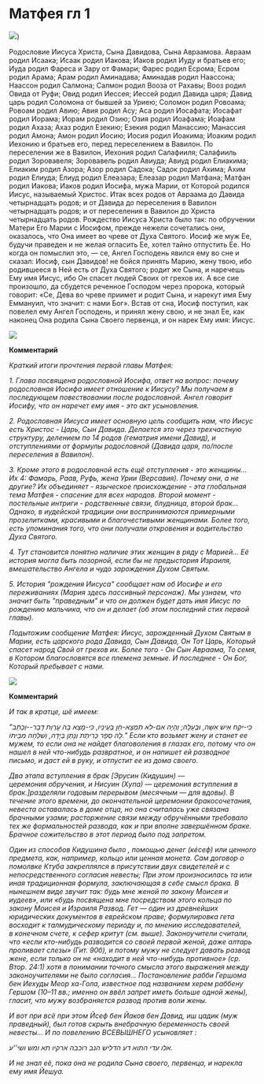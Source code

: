 

# Матфея гл 1

![](https://www.google.com/url?sa=i&url=https%3A%2F%2Fwww.3angels.ru%2Fmedia%2Fvideo%2F26%2F1190&psig=AOvVaw2pZutyrQUzINMQegG2B_EP&ust=1669800821158000&source=images&cd=vfe&ved=0CBAQjRxqFwoTCNjWkPiK0_sCFQAAAAAdAAAAABAL))

Родословие Иисуса Христа, Сына Давидова, Сына Авраамова. Авраам родил Исаака; Исаак родил Иакова; Иаков родил Иуду и братьев его; Иуда родил Фареса и Зару от Фамари; Фарес родил Есрома; Есром родил Арама; Арам родил Аминадава; Аминадав родил Наассона; Наассон родил Салмона; Салмон родил Вооза от Рахавы; Вооз родил Овида от Руфи; Овид родил Иессея; Иессей родил Давида царя; Давид царь родил Соломона от бывшей за Уриею; Соломон родил Ровоама; Ровоам родил Авию; Авия родил Асу; Аса родил Иосафата; Иосафат родил Иорама; Иорам родил Озию; Озия родил Иоафама; Иоафам родил Ахаза; Ахаз родил Езекию; Езекия родил Манассию; Манассия родил Амона; Амон родил Иосию; Иосия родил Иоакима; Иоаким родил Иехонию и братьев его, перед переселением в Вавилон. По переселении же в Вавилон, Иехония родил Салафииля; Салафииль родил Зоровавеля; Зоровавель родил Авиуда; Авиуд родил Елиакима; Елиаким родил Азора; Азор родил Садока; Садок родил Ахима; Ахим родил Елиуда; Елиуд родил Елеазара; Елеазар родил Матфана; Матфан родил Иакова; Иаков родил Иосифа, мужа Марии, от Которой родился Иисус, называемый Христос. Итак всех родов от Авраама до Давида четырнадцать родов; и от Давида до переселения в Вавилон четырнадцать родов; и от переселения в Вавилон до Христа четырнадцать родов. Рождество Иисуса Христа было так: по обручении Матери Его Марии с Иосифом, прежде нежели сочетались они, оказалось, что Она имеет во чреве от Духа Святого. Иосиф же муж Ее, будучи праведен и не желая огласить Ее, хотел тайно отпустить Ее. Но когда он помыслил это, — се, Ангел Господень явился ему во сне и сказал: Иосиф, сын Давидов! не бойся принять Марию, жену твою, ибо родившееся в Ней есть от Духа Святого; родит же Сына, и наречешь Ему имя Иисус, ибо Он спасет людей Своих от грехов их. А все сие произошло, да сбудется реченное Господом через пророка, который говорит: «Се, Дева во чреве приимет и родит Сына, и нарекут имя Ему Еммануил,  что значит: с нами Бог». Встав от сна, Иосиф поступил, как повелел ему Ангел Господень, и принял жену свою, и не знал Ее, как наконец Она родила Сына Своего первенца, и он нарек Ему имя: Иисус.

![](https://kulturologia.ru/files/u8921/pers_bibl_2.jpg)

**Комментарий**

*Краткий итоги прочтения первой главы Матфея:*

*1. Глава посвящена родословной Иосифа, ответ на вопрос: почему родословная Иосифа имеет отношение к Иисусу? Мы получаем в последующем повествовании после родословной. Ангел говорит Иосифу, что он наречет ему имя - это акт усыновления.* 

*2. Родословная Иисуса имеет основную цель сообщить нам, что Иисус есть Христос - Царь, Сын Давида. Делается это через трехчастную структуру, делением по 14 родов (гематрия имени Давид), и отступлениями от формулы родословной (Давида царя, по/после переселения в Вавилон).* 

*3. Кроме этого в родословной есть ещё отступления - это женщины... Их 4: Фамарь, Раав, Руфь, жена Урии (Версавия). Почему они, а не другие? Их объединяет - языческое происхождение - эта глобальная тема Матфея - спасение для всех народов. Второй момент - постельные интриги - родственные связи, блудница, второй брак... Однако, в иудейской традиции они воспринимаются примерными прозелитками, красивыми и благочестивыми женщинами. Более того, есть упоминания того, что они получали откровения и водительство Духа Святого.* 

*4. Тут становится понятно наличие этих женщин в ряду с Марией... Её история могла быть позорной, если бы не предыстория Израиля, вмешательство Ангела и чудо зарождения Духом Святым.* 

*5. История "рождения Иисуса" сообщает нам об Иосифе и его переживаниях (Мария здесь пассивный персонаж). Мы узнаем, что значит быть "праведным" и что он должен будет дать имя Иисус по рождению мальчика, что он и делает (об этом последний стих первой главы).* 

*Подытожим сообщение Матфея: Иисус, зарожденный Духом Святым в Марии, есть царского рода Давида, Сын Давида, Он Тот Царь, Который спасет народ Свой от грехов их. Более того - Он Сын Авраама, То семя, в Котором благословятся все племена земные. И последнее - Он Бог, Который пребывает с нами.*

![](https://kulturologia.ru/files/u8921/pers_bib_3.jpg)

**Комментарий**

*И так в кратце, шё имеем:*

*"כִּי-יִקַּח אִישׁ אִשָּׁה, וּבְעָלָהּ; וְהָיָה אִם-לֹא תִמְצָא-חֵן בְּעֵינָיו, כִּי-מָצָא בָהּ עֶרְוַת דָּבָר--וְכָתַב לָהּ סֵפֶר כְּרִיתֻת וְנָתַן בְּיָדָהּ, וְשִׁלְּחָהּ מִבֵּיתוֹ."*
*Если кто возьмет жену и станет ее мужем, то если она не найдет благоволения в глазах его, потому что он нашел в ней что-нибудь развратное, и он напишет ей разводное письмо, и даст ей в руку, и отпустит ее из дома своего.* 

*Два этапа вступления в брак [Эруси‌н (Кидушин) — церемония обручения, и 
Нисуи‌н (Хупа)* — *церемония вступления в брак.]разделяли годовым перерывом (месячным — для вдовы). В течение этого времени, до окончательной церемонии бракосочетания, невеста оставалась в доме отца, но она считалась уже связана брачными узами; расторжение связи между обручёнными требовало тех же формальностей развода, как и при вполне завершённом браке. Брачное сожительство в этот период было под запретом.* 

*Один из способов Кидушина было , помощью денег (кéсеф) или ценного предмета, как, например, кольцо или ценная монета. Сам договор о помолвке Ктуба закреплялся в присутствии двух свидетелей и с непосредственного согласия невесты;* 
*При этом произносилась та или иная традиционная формула, заключающая в себе смысл брака. В нынешнем виде звучит так:* 
*будь мне женой по закону Моисея и иудеев», или «будь посвящена мне посредством этого кольца по закону Моисея и Израиля*
*Развод. Гет — один из древнейших юридических документов в еврейском праве; формулировка гета восходит к талмудическому периоду и, по мнению исследователей, в конечном счете, к сефер критут (см. выше). Законоучители считали, что «если кто-нибудь разводится со своей первой женой, даже алтарь проливает слезы» (Гит. 90б), и потому мужу не следует давать развод жене, если только он не «находит в ней что-нибудь противное» (ср. Втор. 24:1)* 
*хотя в понимании точного смысла этого выражения между законоучителями не было согласия... Постановление рабби Гершома бен Иехуды Меор ха-Гола, известное под названием херем раббену Гершом (10–11 вв.;  именно он ввёл запрет иметь больше одной жены), гласит, что мужу возбраняется развод против воли жены.* 

*И вот при всё при этом Йсеф бен Йаков бен Давид, иш цадик (муж праведный), был готов скрыть внебрачную беременность своей невесты... 
И по повелению ВСЕВЫШНЕГО усыновляет :* 

*אלו עדי התוא דע הדליש הנב רוכבה ארקיו תא ומש ושי’’ע.*  

*И не знал её, пока она не родила Сына своего, первенца, и нарекла ему имя Йешуа.*
